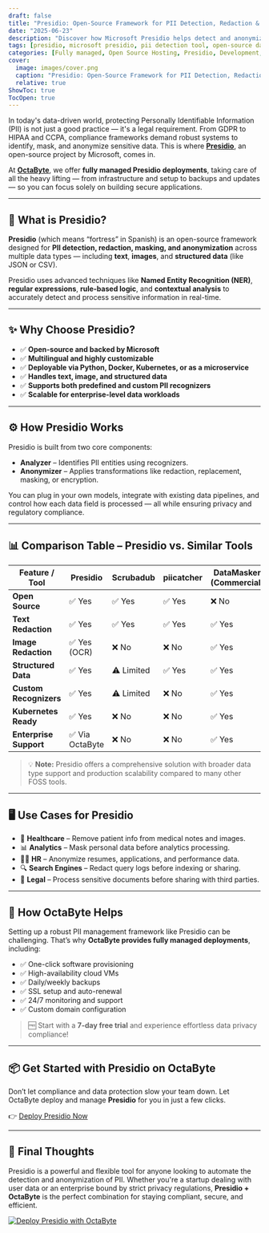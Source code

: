 ```yaml
---
draft: false
title: "Presidio: Open-Source Framework for PII Detection, Redaction & Anonymization"
date: "2025-06-23"
description: "Discover how Microsoft Presidio helps detect and anonymize sensitive data like PII across text, images, and structured data. Learn how OctaByte can deploy it fully managed for your needs."
tags: [presidio, microsoft presidio, pii detection tool, open-source data redaction, anonymization software, data privacy compliance, GDPR software, data masking tools, OctaByte managed services]
categories: [Fully managed, Open Source Hosting, Presidio, Development, Dev Tools]
cover:
  image: images/cover.png
  caption: "Presidio: Open-Source Framework for PII Detection, Redaction & Anonymization"
  relative: true
ShowToc: true
TocOpen: true
---
```


In today's data-driven world, protecting Personally Identifiable Information (PII) is not just a good practice — it's a legal requirement. From GDPR to HIPAA and CCPA, compliance frameworks demand robust systems to identify, mask, and anonymize sensitive data. This is where **[Presidio](https://microsoft.github.io/presidio/)**, an open-source project by Microsoft, comes in.

At **[OctaByte](https://octabyte.io)**, we offer **fully managed Presidio deployments**, taking care of all the heavy lifting — from infrastructure and setup to backups and updates — so you can focus solely on building secure applications.

---

## 🚀 What is Presidio?

**Presidio** (which means “fortress” in Spanish) is an open-source framework designed for **PII detection, redaction, masking, and anonymization** across multiple data types — including **text**, **images**, and **structured data** (like JSON or CSV).

Presidio uses advanced techniques like **Named Entity Recognition (NER)**, **regular expressions**, **rule-based logic**, and **contextual analysis** to accurately detect and process sensitive information in real-time.

---

## ✨ Why Choose Presidio?

- ✅ **Open-source and backed by Microsoft**
- ✅ **Multilingual and highly customizable**
- ✅ **Deployable via Python, Docker, Kubernetes, or as a microservice**
- ✅ **Handles text, image, and structured data**
- ✅ **Supports both predefined and custom PII recognizers**
- ✅ **Scalable for enterprise-level data workloads**

---

## ⚙️ How Presidio Works

Presidio is built from two core components:

- **Analyzer** – Identifies PII entities using recognizers.
- **Anonymizer** – Applies transformations like redaction, replacement, masking, or encryption.

You can plug in your own models, integrate with existing data pipelines, and control how each data field is processed — all while ensuring privacy and regulatory compliance.

---

## 📊 Comparison Table – Presidio vs. Similar Tools

| Feature / Tool        | **Presidio** | **Scrubadub** | **piicatcher** | **DataMasker (Commercial)** |
|-----------------------|--------------|---------------|----------------|-----------------------------|
| **Open Source**       | ✅ Yes        | ✅ Yes         | ✅ Yes          | ❌ No                        |
| **Text Redaction**    | ✅ Yes        | ✅ Yes         | ✅ Yes          | ✅ Yes                       |
| **Image Redaction**   | ✅ Yes (OCR)  | ❌ No          | ❌ No           | ✅ Yes                       |
| **Structured Data**   | ✅ Yes        | ⚠️ Limited     | ✅ Yes          | ✅ Yes                       |
| **Custom Recognizers**| ✅ Yes        | ⚠️ Limited     | ❌ No           | ✅ Yes                       |
| **Kubernetes Ready**  | ✅ Yes        | ❌ No          | ❌ No           | ✅ Yes                       |
| **Enterprise Support**| ✅ Via OctaByte | ❌ No       | ❌ No           | ✅ Yes                       |

> 💡 **Note:** Presidio offers a comprehensive solution with broader data type support and production scalability compared to many other FOSS tools.

---

## 🖥️ Use Cases for Presidio

- 🏥 **Healthcare** – Remove patient info from medical notes and images.
- 📊 **Analytics** – Mask personal data before analytics processing.
- 🧑‍💼 **HR** – Anonymize resumes, applications, and performance data.
- 🔍 **Search Engines** – Redact query logs before indexing or sharing.
- 🧾 **Legal** – Process sensitive documents before sharing with third parties.

---

## 🚀 How OctaByte Helps

Setting up a robust PII management framework like Presidio can be challenging. That’s why **OctaByte provides fully managed deployments**, including:

- ✅ One-click software provisioning
- ✅ High-availability cloud VMs
- ✅ Daily/weekly backups
- ✅ SSL setup and auto-renewal
- ✅ 24/7 monitoring and support
- ✅ Custom domain configuration

> 🆓 Start with a **7-day free trial** and experience effortless data privacy compliance!

---

## 📦 Get Started with Presidio on OctaByte

Don’t let compliance and data protection slow your team down. Let OctaByte deploy and manage **Presidio** for you in just a few clicks.

👉 [Deploy Presidio Now](https://octabyte.io)

---

## 🔑 Final Thoughts

Presidio is a powerful and flexible tool for anyone looking to automate the detection and anonymization of PII. Whether you're a startup dealing with user data or an enterprise bound by strict privacy regulations, **Presidio + OctaByte** is the perfect combination for staying compliant, secure, and efficient.

[![Deploy Presidio with OctaByte](/images/deploy-on-octabyte.png)](https://octabyte.io/fully-managed-open-source-services/development/dev-tools/presidio)
